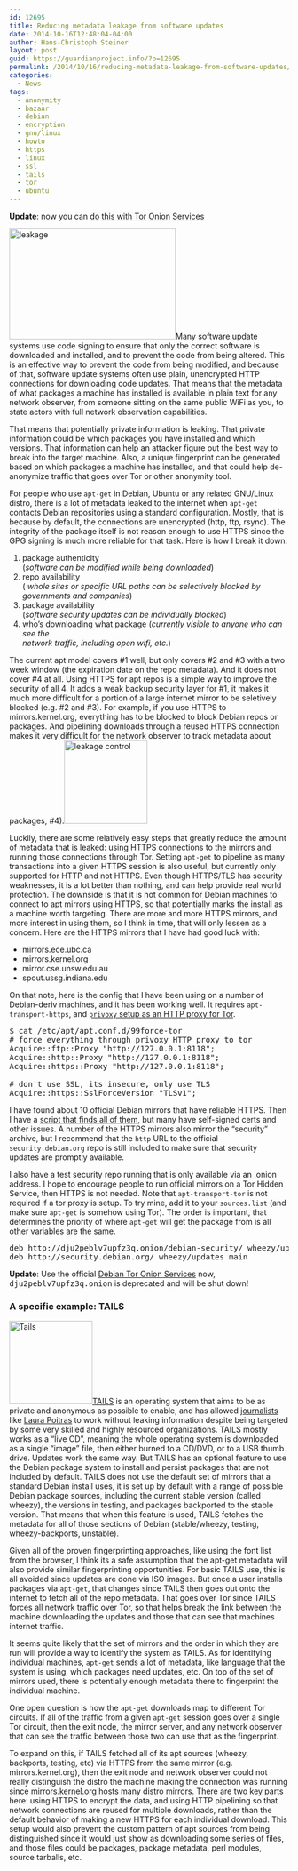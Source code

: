 ```yaml
---
id: 12695
title: Reducing metadata leakage from software updates
date: 2014-10-16T12:48:04-04:00
author: Hans-Christoph Steiner
layout: post
guid: https://guardianproject.info/?p=12695
permalink: /2014/10/16/reducing-metadata-leakage-from-software-updates/
categories:
  - News
tags:
  - anonymity
  - bazaar
  - debian
  - encryption
  - gnu/linux
  - howto
  - https
  - linux
  - ssl
  - tails
  - tor
  - ubuntu
---
```

**Update**: now you can [do this with Tor Onion Services](https://guardianproject.info/2016/07/31/howto-get-all-your-debian-packages-via-tor-onion-services/)

[<img src="https://guardianproject.info/wp-content/uploads/2014/10/leakage-300x199.png" alt="leakage" width="300" height="199" class="alignright size-medium wp-image-12699" srcset="https://guardianproject.info/wp-content/uploads/2014/10/leakage-300x199.png 300w, https://guardianproject.info/wp-content/uploads/2014/10/leakage-100x66.png 100w, https://guardianproject.info/wp-content/uploads/2014/10/leakage-150x99.png 150w, https://guardianproject.info/wp-content/uploads/2014/10/leakage-200x132.png 200w, https://guardianproject.info/wp-content/uploads/2014/10/leakage.png 410w" sizes="(max-width: 300px) 100vw, 300px" />](https://guardianproject.info/wp-content/uploads/2014/10/leakage.png)Many software update systems use code signing to ensure that only the correct software is downloaded and installed, and to prevent the code from being altered. This is an effective way to prevent the code from being modified, and because of that, software update systems often use plain, unencrypted HTTP connections for downloading code updates. That means that the metadata of what packages a machine has installed is available in plain text for any network observer, from someone sitting on the same public WiFi as you, to state actors with full network observation capabilities.

That means that potentially private information is leaking. That private information could be which packages you have installed and which versions. That information can help an attacker figure out the best way to break into the target machine. Also, a unique fingerprint can be generated based on which packages a machine has installed, and that could help de-anonymize traffic that goes over Tor or other anonymity tool.

For people who use `apt-get` in Debian, Ubuntu or any related GNU/Linux distro, there is a lot of metadata leaked to the internet when `apt-get` contacts Debian repositories using a standard configuration. Mostly, that is because by default, the connections are unencrypted (http, ftp, rsync). The integrity of the package itself is not reason enough to use HTTPS since the GPG signing is much more reliable for that task. Here is how I break it down:

  1. package authenticity  
    (_software can be modified while being downloaded_)
  2. repo availability  
    ( _whole sites or specific URL paths can be selectively blocked by governments and companies_)
  3. package availability  
    (_software security updates can be individually blocked_)
  4. who’s downloading what package (_currently visible to anyone who can see the  
    network traffic, including open wifi, etc._)

The current apt model covers #1 well, but only covers #2 and #3 with a two week window (the expiration date on the repo metadata). And it does not cover #4 at all. Using HTTPS for apt repos is a simple way to improve the security of all 4. It adds a weak backup security layer for #1, it makes it much more difficult for a portion of a large internet mirror to be seletively blocked (e.g. #2 and #3). For example, if you use HTTPS to mirrors.kernel.org, everything has to be blocked to block Debian repos or packages. And pipelining downloads through a reused HTTPS connection makes it very difficult for the network observer to track metadata about packages, #4).[<img src="https://guardianproject.info/wp-content/uploads/2014/10/leakage-control-150x150.jpg" alt="leakage control" width="150" height="150" class="alignright size-thumbnail wp-image-12701" srcset="https://guardianproject.info/wp-content/uploads/2014/10/leakage-control-150x150.jpg 150w, https://guardianproject.info/wp-content/uploads/2014/10/leakage-control-100x100.jpg 100w, https://guardianproject.info/wp-content/uploads/2014/10/leakage-control-200x200.jpg 200w, https://guardianproject.info/wp-content/uploads/2014/10/leakage-control.jpg 300w" sizes="(max-width: 150px) 100vw, 150px" />](https://guardianproject.info/wp-content/uploads/2014/10/leakage-control.jpg)

Luckily, there are some relatively easy steps that greatly reduce the amount of metadata that is leaked: using HTTPS connections to the mirrors and running those connections through Tor. Setting `apt-get` to pipeline as many transactions into a given HTTPS session is also useful, but currently only supported for HTTP and not HTTPS. Even though HTTPS/TLS has security weaknesses, it is a lot better than nothing, and can help provide real world protection. The downside is that it is not common for Debian machines to connect to apt mirrors using HTTPS, so that potentially marks the install as a machine worth targeting. There are more and more HTTPS mirrors, and more interest in using them, so I think in time, that will only lessen as a concern. Here are the HTTPS mirrors that I have had good luck with:

  * mirrors.ece.ubc.ca
  * mirrors.kernel.org
  * mirror.cse.unsw.edu.au
  * spout.ussg.indiana.edu

On that note, here is the config that I have been using on a number of Debian-deriv machines, and it has been working well. It requires `apt-transport-https`, and <a href="http://ubuntuguide.org/wiki/Tor#Privoxy" target="_blank"><code>privoxy</code> setup as an HTTP proxy for Tor</a>.

<pre>$ cat /etc/apt/apt.conf.d/99force-tor
# force everything through privoxy HTTP proxy to tor
Acquire::ftp::Proxy "http://127.0.0.1:8118";
Acquire::http::Proxy "http://127.0.0.1:8118";
Acquire::https::Proxy "http://127.0.0.1:8118";

# don't use SSL, its insecure, only use TLS
Acquire::https::SslForceVersion "TLSv1";
</pre>

I have found about 10 official Debian mirrors that have reliable HTTPS. Then I have a <a href="https://gist.github.com/eighthave/7285154" target="_blank">script that finds all of them</a>, but many have self-signed certs and other issues. A number of the HTTPS mirrors also mirror the “security” archive, but I recommend that the `http` URL to the official `security.debian.org` repo is still included to make sure that security updates are promptly available.

I also have a test security repo running that is only available via an .onion address. I hope to encourage people to run official mirrors on a Tor Hidden Service, then HTTPS is not needed. Note that `apt-transport-tor` is not required if a tor proxy is setup. To try mine, add it to your `sources.list` (and make sure `apt-get` is somehow using Tor). The order is important, that determines the priority of where `apt-get` will get the package from is all other variables are the same.

<pre>deb http://dju2peblv7upfz3q.onion/debian-security/ wheezy/updates main
deb http://security.debian.org/ wheezy/updates main
</pre>

**Update**: Use the official <a href="https://onion.debian.org/" target="_blank">Debian Tor Onion Services</a> now, <tt>dju2peblv7upfz3q.onion</tt> is deprecated and will be shut down!

### A specific example: TAILS

[<img src="https://guardianproject.info/wp-content/uploads/2014/10/Tails-150x150.png" alt="Tails" width="150" height="150" class="alignleft size-thumbnail wp-image-12711" srcset="https://guardianproject.info/wp-content/uploads/2014/10/Tails-150x150.png 150w, https://guardianproject.info/wp-content/uploads/2014/10/Tails-100x100.png 100w, https://guardianproject.info/wp-content/uploads/2014/10/Tails-200x200.png 200w, https://guardianproject.info/wp-content/uploads/2014/10/Tails.png 256w" sizes="(max-width: 150px) 100vw, 150px" />](https://tails.boum.org/)<a href="https://tails.boum.org/" target="_blank">TAILS</a> is an operating system that aims to be as private and anonymous as possible to enable, and has allowed <a href="https://freedom.press/blog/2014/04/help-support-little-known-privacy-tool-has-been-critical-journalists-reporting-nsa" target="_blank">journalists</a> like <a href="https://www.wired.com/2014/10/laura-poitras-crypto-tools-made-snowden-film-possible/" target="_blank">Laura Poitras</a> to work without leaking information despite being targeted by some very skilled and highly resourced organizations. TAILS mostly works as a “live CD”, meaning the whole operating system is downloaded as a single “image” file, then either burned to a CD/DVD, or to a USB thumb drive. Updates work the same way. But TAILS has an optional feature to use the Debian package system to install and persist packages that are not included by default. TAILS does not use the default set of mirrors that a standard Debian install uses, it is set up by default with a range of possible Debian package sources, including the current stable version (called wheezy), the versions in testing, and packages backported to the stable version. That means that when this feature is used, TAILS fetches the metadata for all of those sections of Debian (stable/wheezy, testing, wheezy-backports, unstable).

Given all of the proven fingerprinting approaches, like using the font list from the browser, I think its a safe assumption that the apt-get metadata will also provide similar fingerprinting opportunities. For basic TAILS use, this is all avoided since updates are done via ISO images. But once a user installs packages via `apt-get`, that changes since TAILS then goes out onto the internet to fetch all of the repo metadata. That goes over Tor since TAILS forces all network traffic over Tor, so that helps break the link between the machine downloading the updates and those that can see that machines internet traffic.

It seems quite likely that the set of mirrors and the order in which they are run will provide a way to identify the system as TAILS. As for identifying individual machines, `apt-get` sends a lot of metadata, like language that the system is using, which packages need updates, etc. On top of the set of mirrors used, there is potentially enough metadata there to fingerprint the individual machine.

One open question is how the `apt-get` downloads map to different Tor circuits. If all of the traffic from a given `apt-get` session goes over a single Tor circuit, then the exit node, the mirror server, and any network observer that can see the traffic between those two can use that as the fingerprint.

To expand on this, if TAILS fetched all of its apt sources (wheezy, backports, testing, etc) via HTTPS from the same mirror (e.g. mirrors.kernel.org), then the exit node and network observer could not really distinguish the distro the machine making the connection was running since mirrors.kernel.org hosts many distro mirrors. There are two key parts here: using HTTPS to encrypt the data, and using HTTP pipelining so that network connections are reused for multiple downloads, rather than the default behavior of making a new HTTPS for each individual download. This setup would also prevent the custom pattern of apt sources from being distinguished since it would just show as downloading some series of files, and those files could be packages, package metadata, perl modules, source tarballs, etc.